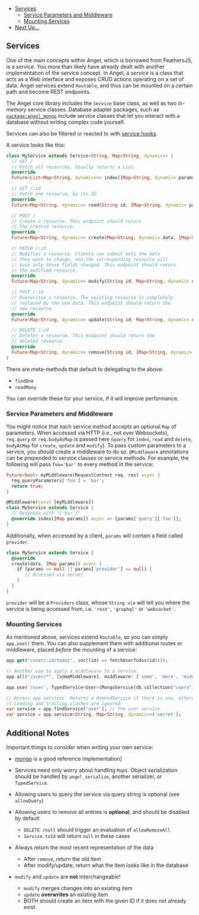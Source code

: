 * [Services](service-basics.md#services)
  * [Service Parameters and Middleware](service-basics.md#service-parameters-and-middleware)
  * [Mounting Services](service-basics.md#mounting-services)
* [Next Up...](service-basics.md#next-up)

## Services

One of the main concepts within Angel, which is borrowed from FeathersJS, is a _service_. You more than likely have already dealt with another implementation of the service concept. In Angel, a _service_ is a class that acts as a Web interface and exposes CRUD actions operating on a set of data. Angel services extend `Routable`, and thus can be mounted on a certain path and become REST endpoints.

The Angel core library includes the `Service` base class, as well as two in-memory service classes. Database adapter packages, such as [`package:angel_mongo`](https://github.com/dukefirehawk/angel/tree/master/packages/mongo) include service classes that let you interact with a database without writing complex code yourself.

Services can also be filtered or reacted to with [service hooks](hooks.md).

A service looks like this:

```dart
class MyService extends Service<String, Map<String, dynamic>> {
  // GET /
  // Fetch all resources. Usually returns a List.
  @override
  Future<List<Map<String, dynamic>>> index([Map<String, dynamic> params]);

  // GET /:id
  // Fetch one resource, by its ID
  @override
  Future<Map<String, dynamic>> read(String id, [Map<String, dynamic> params]);

  // POST /
  // Create a resource. This endpoint should return
  // the created resource.
  @override
  Future<Map<String, dynamic>> create(Map<String, dynamic> data, [Map<String, dynamic> params]);

  // PATCH /:id
  // Modifies a resource. Clients can submit only the data
  // they want to change, and the corresponding resource will
  // have only those fields changed. This endpoint should return
  // the modified resource.
  @override
  Future<Map<String, dynamic>> modify(String id, Map<String, dynamic> data, [Map<String, dynamic> params]);

  // POST /:id
  // Overwrites a resource. The existing resource is completely
  // replaced by the new data. This endpoint should return the
  // new resource.
  @override 
  Future<Map<String, dynamic>> update(String id, Map<String, dynamic> data, [Map<String, dynamic> params]);

  // DELETE /:id
  // Deletes a resource. This endpoint should return the
  // deleted resource.
  @override
  Future<Map<String, dynamic>> remove(String id, [Map<String, dynamic> params]);
}
```

There are meta-methods that default to delegating to the above:
* `findOne`
* `readMany`

You can override these for your service, if it will improve performance.

### Service Parameters and Middleware

You might notice that each service method accepts an optional `Map` of parameters. When accessed via HTTP \(i.e., not over Websockets\), `req.query` or `req.bodyAsMap` is passed here \(`query` for `index`, `read` and `delete`, `bodyAsMap` for `create`, `update` and `modify`\). To pass custom parameters to a service, you should create a middleware to do so. `@Middleware` annotations can be prepended to service classes or service methods. For example, the following will pass `foo='bar'` to every method in the service:

```dart
Future<bool> myMiddleware(RequestContext req, res) async {
  req.queryParameters['foo'] = 'bar';
  return true;
}

@Middleware(const [myMiddleware])
class MyService extends Service {
  // Responds with "['bar']"
  @override index([Map params]) async => [params['query']['foo']];
}
```

Additionally, when accessed by a client, `params` will contain a field called `provider`.

```dart
class MyService extends Service {
  @override
  create(data, [Map params]) async {
    if (params == null || params['provider'] == null) {
       // Accessed via server
    }
  }
}
```

`provider` will be a `Providers` class, whose `String via` will tell you where the service is being accessed from, i.e. `'rest'`, `'graphql'` or `'websocket'`.

### Mounting Services

As mentioned above, services extend `Routable`, so you can simply `app.use()` them. You can also supplement them with additional routes or middleware, placed _before_ the mounting of a service:

```dart
app.get("/user/:id/todos", ioc((id) => fetchUserTodos(id))));

// Another way to apply a middleware to a service
app.all("/user/*", [someMiddleware], middleware: ['some', 'more', 'middleware']);

app.use('/user', TypedService<User>(MongoService(db.collection("users"))));

// Access app services. Returns a HookedService if there is one, otherwise just the plain service.
// Leading and trailing slashes are ignored.
var service = app.findService('user'); // The user service
var service = app.service<String, Map<String, dynamic>>('secret'); 
```

## Additional Notes
Important things to consider when writing your own service:

* [mongo](https://github.com/dukefirehawk/angel/tree/master/packages/mongo/lib/mongo_service.dart) is a good reference implementation]
* Services need only worry about handling `Map`s. Object serialization should be handled by `angel_serialize`, another serializer, or `TypedService`.
* Allowing users to query the service via query string is optional (see `allowQuery`)
* Allowing users to remove all entries is **optional**, and should be disabled by default
  
  * `DELETE /null` should trigger an evaluation of `allowRemoveAll`
  * `Service.toId` will return `null` in these cases
* Always return the most recent representation of the data
  
  * After `remove`, return the old item
  * After modify/update, return what the item looks like in the database
* `modify` and `update` are **not** interchangeable!
  
  * `modify` merges changes into an existing item
  * `update` **overwrites** an existing item
  * BOTH should create an item with the given ID if it does not already exist
